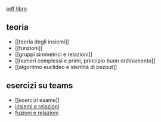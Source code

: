 [pdf libro](https://ocw.mit.edu/courses/electrical-engineering-and-computer-science/6-042j-mathematics-for-computer-science-fall-2010/readings/MIT6_042JF10_notes.pdf)

## teoria 
* [[teoria degli insiemi]]
* [[funzioni]]
* [[gruppi simmetrici e relazioni]]
* [[numeri complessi e primi, principio buon ordinamento]]
* [[algoritmo euclideo e identità di bezout]]

## esercizi su teams
* [[esercizi esame]]
* [insiemi e relazioni](https://teams.microsoft.com/_?culture=en-us&country=us#/pdf/viewer/teamsSdk/https:~2F~2Funiroma2.sharepoint.com~2Fsites~2FBRENTI-8065619-MATEMATICA_DISCRETA_2~2FDocumenti%20condivisi~2FGeneral~2FEsercizi_Insiemi_e_Relazioni.pdf?threadId=19:6CTzjIhh_oCspyzNNtTVz0NZ67I7o_dz22Kk5y4e-ys1@thread.tacv2&subEntityId=%257B%2522viewParams%2522%253A%2522id%253D%25252Fsites%25252FBRENTI%25252D8065619%25252DMATEMATICA%25255FDISCRETA%25255F2%25252FDocumenti%252520condivisi%25252FGeneral%2526listurl%253D%25252Fsites%25252FBRENTI%25252D8065619%25252DMATEMATICA%25255FDISCRETA%25255F2%25252FDocumenti%252520condivisi%2526viewid%253D16be6f05%25252D3ab8%25252D452e%25252D8f44%25252D23288cba18b3%2522%257D&baseUrl=https:~2F~2Funiroma2.sharepoint.com~2Fsites~2FBRENTI-8065619-MATEMATICA_DISCRETA_2&fileId=edf37190-5d22-4195-8b71-b50ac5415854&ctx=openFilePreview&viewerAction=view)
* [fuzioni e relazioni](https://teams.microsoft.com/_?culture=en-us&country=us#/pdf/viewer/teamsSdk/https:~2F~2Funiroma2.sharepoint.com~2Fsites~2FBRENTI-8065619-MATEMATICA_DISCRETA_2~2FDocumenti%20condivisi~2FGeneral~2FEsercizi_Insiemi_e_Relazioni.pdf?threadId=19:6CTzjIhh_oCspyzNNtTVz0NZ67I7o_dz22Kk5y4e-ys1@thread.tacv2&subEntityId=%257B%2522viewParams%2522%253A%2522id%253D%25252Fsites%25252FBRENTI%25252D8065619%25252DMATEMATICA%25255FDISCRETA%25255F2%25252FDocumenti%252520condivisi%25252FGeneral%2526listurl%253D%25252Fsites%25252FBRENTI%25252D8065619%25252DMATEMATICA%25255FDISCRETA%25255F2%25252FDocumenti%252520condivisi%2526viewid%253D16be6f05%25252D3ab8%25252D452e%25252D8f44%25252D23288cba18b3%2522%257D&baseUrl=https:~2F~2Funiroma2.sharepoint.com~2Fsites~2FBRENTI-8065619-MATEMATICA_DISCRETA_2&fileId=edf37190-5d22-4195-8b71-b50ac5415854&ctx=openFilePreview&viewerAction=view)